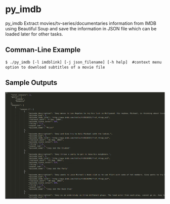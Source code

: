 # py_imdb

py_imdb Extract movies/tv-series/documentaries information from IMDB using Beautiful Soup and save the information in JSON file which can be loaded later for other tasks.

Comman-Line Example
-------------------
    $ ./py_imdb [-l imdblink] [-j json_filename] [-h help]  #context menu option to download subtitles of a movie file
   
Sample Outputs
--------------
![Sample](https://github.com/raosaif/py_imdb/blob/master/images/sample_json.png)

